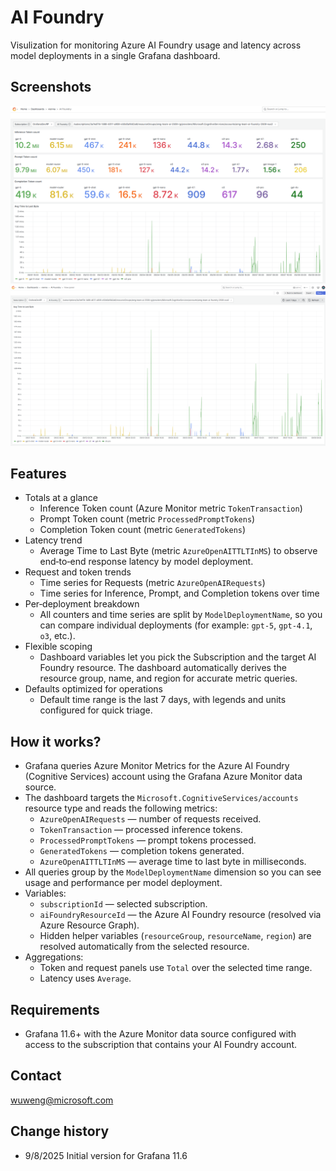 # AI Foundry

Visulization for monitoring Azure AI Foundry usage and latency across model deployments in a single Grafana dashboard.

## Screenshots
![ai-foundry-top-section](https://github.com/1w2w3y/grafana-dashboards/raw/master/ai-foundry/ai-foundry-top-section.png)
![ai-foundry-latency](https://github.com/1w2w3y/grafana-dashboards/raw/master/ai-foundry/ai-foundry-latency.png)

## Features
- Totals at a glance
  - Inference Token count (Azure Monitor metric `TokenTransaction`)
  - Prompt Token count (metric `ProcessedPromptTokens`)
  - Completion Token count (metric `GeneratedTokens`)
- Latency trend
  - Average Time to Last Byte (metric `AzureOpenAITTLTInMS`) to observe end‑to‑end response latency by model deployment.
- Request and token trends
  - Time series for Requests (metric `AzureOpenAIRequests`)
  - Time series for Inference, Prompt, and Completion tokens over time
- Per‑deployment breakdown
  - All counters and time series are split by `ModelDeploymentName`, so you can compare individual deployments (for example: `gpt-5`, `gpt-4.1`, `o3`, etc.).
- Flexible scoping
  - Dashboard variables let you pick the Subscription and the target AI Foundry resource. The dashboard automatically derives the resource group, name, and region for accurate metric queries.
- Defaults optimized for operations
  - Default time range is the last 7 days, with legends and units configured for quick triage.

## How it works?
- Grafana queries Azure Monitor Metrics for the Azure AI Foundry (Cognitive Services) account using the Grafana Azure Monitor data source.
- The dashboard targets the `Microsoft.CognitiveServices/accounts` resource type and reads the following metrics:
  - `AzureOpenAIRequests` — number of requests received.
  - `TokenTransaction` — processed inference tokens.
  - `ProcessedPromptTokens` — prompt tokens processed.
  - `GeneratedTokens` — completion tokens generated.
  - `AzureOpenAITTLTInMS` — average time to last byte in milliseconds.
- All queries group by the `ModelDeploymentName` dimension so you can see usage and performance per model deployment.
- Variables:
  - `subscriptionId` — selected subscription.
  - `aiFoundryResourceId` — the Azure AI Foundry resource (resolved via Azure Resource Graph).
  - Hidden helper variables (`resourceGroup`, `resourceName`, `region`) are resolved automatically from the selected resource.
- Aggregations:
  - Token and request panels use `Total` over the selected time range.
  - Latency uses `Average`.

## Requirements
- Grafana 11.6+ with the Azure Monitor data source configured with access to the subscription that contains your AI Foundry account.

## Contact
wuweng@microsoft.com

## Change history
- 9/8/2025 Initial version for Grafana 11.6
